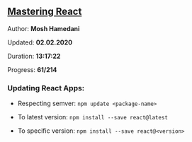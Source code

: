 
## [Mastering React](https://coursehunters.net/course/mastering-react-mosh-hamedani)

Author: **Mosh Hamedani**

Updated: **02.02.2020**

Duration: **13:17:22**

Progress: **61/214**

### Updating React Apps:

- Respecting semver: `npm update <package-name>`

- To latest version: `npm install --save react@latest`

- To specific version: `npm install --save react@<version>`
